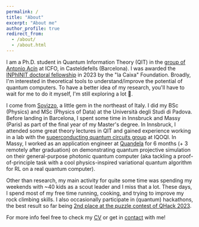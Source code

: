 ```yaml
---
permalink: /
title: "About"
excerpt: "About me"
author_profile: true
redirect_from: 
  - /about/
  - /about.html
---
```


I am a Ph.D. student in Quantum Information Theory (QIT) in the [group of Antonio Acín](https://www.icfo.eu/research-group/7/quantum-information/home/437/) at ICFO, in Casteldefells (Barcelona). I was awarded the [INPhINIT doctoral fellowship](https://lacaixafoundation.org/en/doctoral-inphinit-fellowships-incoming-call) in 2023 by the "la Caixa" Foundation. Broadly, I'm interested in theoretical tools to understand/improve the potential of quantum computers. To have a better idea of my research, you'll have to wait for me to do it myself, I'm still exploring a lot 🫣.


I come from [Sovizzo](https://maps.app.goo.gl/fszccAYRPxaaNu7m8), a little gem in the northeast of Italy. I did my BSc (Physics) and MSc (Physics of Data) at the Università degli Studi di Padova. Before landing in Barcelona, I spent some time in Innsbruck and Massy (Paris) as part of the final year of my Master's degree. In Innsbruck, I attended some great theory lectures in QIT and gained experience working in a lab with the [superconducting quantum circuits group](https://iqoqi.at/en/research/groups/36-superconducting-quantum-circuits) at IQOQI. In Massy, I worked as an application engineer at [Quandela](https://www.quandela.com/) for 6 months (+ 3 remotely after graduation) on demonstrating quantum projective simulation on their general-purpose photonic quantum computer (aka tackling a proof-of-principle task with a cool physics-inspired variational quantum algorithm for RL on a real quantum computer).

Other than research, my main activity for quite some time was spending my weekends with ~40 kids as a scout leader and I miss that a lot. These days, I spend most of my free time running, cooking, and trying to improve my rock climbing skills. I also occasionally participate in (quantum) hackathons, the best result so far being [2nd place at the puzzle contest of QHack 2023](https://twitter.com/PennyLaneAI/status/1628778715865042946).

For more info feel free to check my [CV](https://giacomofrn.github.io/cv/) or get in [contact](mailto:giacomo.franceschetto@icfo.eu) with me!
